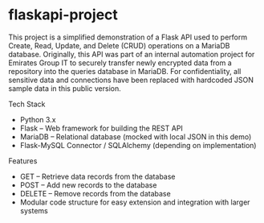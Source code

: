 # flaskapi-project


This project is a simplified demonstration of a Flask API used to perform Create, Read, Update, and Delete (CRUD) operations on a MariaDB database.
Originally, this API was part of an internal automation project for Emirates Group IT to securely transfer newly encrypted data from a repository into the queries database in MariaDB.
For confidentiality, all sensitive data and connections have been replaced with hardcoded JSON sample data in this public version.

Tech Stack
- Python 3.x
- Flask – Web framework for building the REST API
- MariaDB – Relational database (mocked with local JSON in this demo)
- Flask-MySQL Connector / SQLAlchemy (depending on implementation)

Features
- GET – Retrieve data records from the database
- POST – Add new records to the database
- DELETE – Remove records from the database
- Modular code structure for easy extension and integration with larger systems
